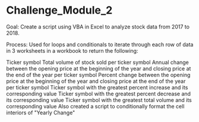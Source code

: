 # Challenge_Module_2 

Goal:
Create a script using VBA in Excel to analyze stock data from 2017 to 2018.

Process:
Used for loops and conditionals to iterate through each row of data in 3 worksheets in a workbook to return the following:

Ticker symbol
Total volume of stock sold per ticker symbol
Annual change between the opening price at the beginning of the year and closing price at the end of the year per ticker symbol
Percent change between the opening price at the beginning of the year and closing price at the end of the year per ticker symbol
Ticker symbol with the greatest percent increase and its corresponding value
Ticker symbol with the greatest percent decrease and its corresponding value
Ticker symbol with the greatest total volume and its corresponding value
Also created a script to conditionally format the cell interiors of "Yearly Change"
